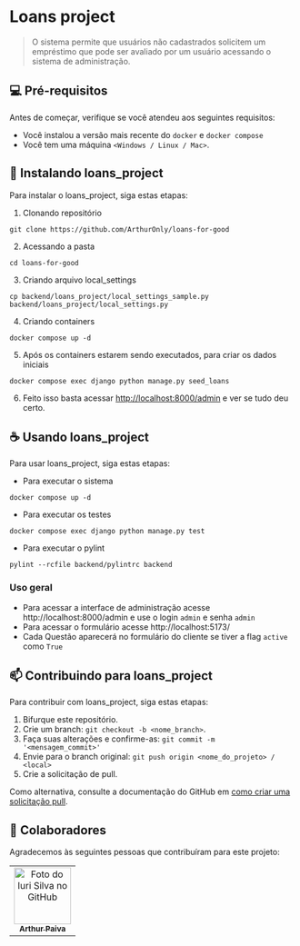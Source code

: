 
# Loans project

>O sistema permite que usuários não cadastrados solicitem um empréstimo  que pode ser avaliado por um usuário acessando o sistema de administração.

## 💻 Pré-requisitos

Antes de começar, verifique se você atendeu aos seguintes requisitos:

* Você instalou a versão mais recente do `docker` e `docker compose`
* Você tem uma máquina `<Windows / Linux / Mac>`. 

## 🚀 Instalando loans_project

Para instalar o loans_project, siga estas etapas:
1. Clonando repositório
```
git clone https://github.com/ArthurOnly/loans-for-good
```
2. Acessando a pasta
```
cd loans-for-good
```
3. Criando arquivo local_settings
```
cp backend/loans_project/local_settings_sample.py backend/loans_project/local_settings.py
```
4. Criando containers
```
docker compose up -d
```
5. Após os containers estarem sendo executados, para criar os dados iniciais
```
docker compose exec django python manage.py seed_loans
```
6. Feito isso basta acessar [http://localhost:8000/admin](http://localhost:8000/admin) e ver se tudo deu certo.

## ☕ Usando loans_project

Para usar loans_project, siga estas etapas:
* Para executar o sistema
```
docker compose up -d
```
* Para executar os testes
```
docker compose exec django python manage.py test
```
* Para executar o pylint
```
pylint --rcfile backend/pylintrc backend
```

### Uso geral
* Para acessar a interface de administração acesse http://localhost:8000/admin e use o login `admin` e senha `admin`
* Para acessar o formulário acesse http://localhost:5173/
* Cada Questão aparecerá no formulário do cliente se tiver a flag `active` como `True`


## 📫 Contribuindo para loans_project

Para contribuir com loans_project, siga estas etapas:

1. Bifurque este repositório.
2. Crie um branch: `git checkout -b <nome_branch>`.
3. Faça suas alterações e confirme-as: `git commit -m '<mensagem_commit>'`
4. Envie para o branch original: `git push origin <nome_do_projeto> / <local>`
5. Crie a solicitação de pull.

Como alternativa, consulte a documentação do GitHub em [como criar uma solicitação pull](https://help.github.com/en/github/collaborating-with-issues-and-pull-requests/creating-a-pull-request).

## 🤝 Colaboradores

Agradecemos às seguintes pessoas que contribuíram para este projeto:

<table>
  <tr>
    <td align="center">
      <a href="#">
        <img src="https://media.licdn.com/dms/image/C4D03AQEUm_hTUDpG3A/profile-displayphoto-shrink_200_200/0/1659916193136?e=1698883200&v=beta&t=3CDNJPZqvXwL5LZnGezFDLEsC1n9Vw4ZhVQ7xitJ7kw" width="100px;" alt="Foto do Iuri Silva no GitHub"/><br>
        <sub>
          <b>Arthur Paiva</b>
        </sub>
      </a>
    </td>
  </tr>
</table>

